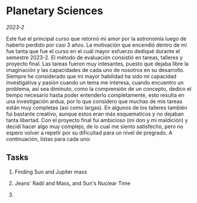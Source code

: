 # Planetary Sciences
*2023-2*

Este fue el principal curso que retornó mi amor por la astronomía luego de haberlo perdido por casi 3 años. 
La motivación que encendió dentro de mí fue tanta que fue el curso en el cuál mayor esfuerzo dediqué durante el semestre 2023-2.
El método de evaluación consistió en tareas, talleres y proyecto final. Las tareas fueron muy intesantes, 
puesto que dejaba libre la imaginación y las capacidades de cada uno de nosotros en su desarrollo.
Siempre he considerado que mi mayor habilidad ha sido mi capacidad investigativa y pasión cuando un tema me interesa, cuando encuentro
un problema, así sea diminuto, como la comprensión de un concepto, dedico el tiempo necesario hasta poder entenderlo completamente,
esto resulta en una investigación ardua, por lo que considero que muchas de mis tareas están muy completas (así como largas). 
En algunos de los talleres también fui bastante creativo, aunque estos eran más esquematicos y no dejaban tanta libertad. 
Con el proyecto final fui ambicioso (mi don y mi maldición) y decidí hacer algo muy complejo, de lo cual me siento satisfecho,
pero no espero volver a repetir por su dificultad para un nivel de pregrado. A continuación, listas para cada uno:

## Tasks

1. Finding Sun and Jupiter mass

2. Jeans' Radii and Mass, and Sun's Nuclear Time

3. 
